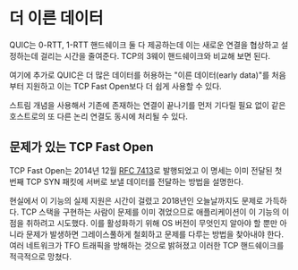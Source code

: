 <!--
# Earlier data

QUIC offers both 0-RTT and 1-RTT handshakes that reduce the time it takes to
negotiate and setup a new connection. Compare with the 3-way handshake of TCP.

In addition to that, QUIC offers "early data" support from the get go which is
done to allow more data and it is used more easily than TCP Fast Open.

With the stream concept, another logical connection to the same host can be
done at once without having to wait for the existing one to end first.

## TCP Fast Open is problematic

TCP Fast Open was published as [RFC 7413](https://tools.ietf.org/html/rfc7413)
in December 2014 and that specification describes how applications can pass
data to the server to be delivered already in the first TCP SYN packet.

Actual support for this feature in the wild has taken time and is riddled with
problems even today in 2018. The TCP stack implementors have had issues and so
have applications trying to take advantage of this feature - both in knowing
in which OS version to try to activate it but also in figuring out how to
gracefully back down and deal when problems arise. Several networks have been
identified to interfere with TFO traffic and they have thus actively ruined
such TCP handshakes.
-->

# 더 이른 데이터

QUIC는 0-RTT, 1-RTT 핸드쉐이크 둘 다 제공하는데 이는 새로운 연결을 협상하고 설정하는데
걸리는 시간을 줄여준다. TCP의 3웨이 핸드쉐이크와 비교해 보면 된다.

여기에 추가로 QUIC은 더 많은 데이터를 허용하는 "이른 데이터(early data)"를
처음부터 지원하고 이는 TCP Fast Open보다 더 쉽게 사용할 수 있다.

스트림 개념을 사용해서 기존에 존재하는 연결이 끝나기를 먼저 기다릴 필요 없이 같은 호스트로의
또 다른 논리 연결도 동시에 처리될 수 있다.

## 문제가 있는 TCP Fast Open

TCP Fast Open는 2014년 12월 [RFC 7413](https://tools.ietf.org/html/rfc7413)로
발행되었고 이 명세는 이미 전달된 첫 번째 TCP SYN 패킷에 서버로 보낼 데이터를 전달하는 방법을 설명한다.

현실에서 이 기능의 실제 지원은 시간이 걸렸고 2018년인 오늘날까지도 문제로 가득하다. TCP 스택을
구현하는 사람이 문제를 이미 겪었으므로 애플리케이션이 이 기능의 이점을 취하려고 시도했다.
이를 활성화하기 위해 OS 버전이 무엇인지 알아야 할 뿐만 아니라 문제가 발생하면 그레이스풀하게
철회하고 문제를 다루는 방법을 찾아내야 한다. 여러 네트워크가 TFO 트래픽을 방해하는 것으로 밝혀졌고
이러한 TCP 핸드쉐이크를 적극적으로 망쳤다.
